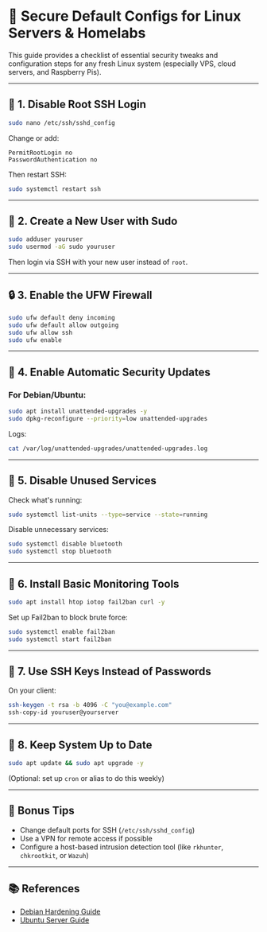 # 🔐 Secure Default Configs for Linux Servers & Homelabs

This guide provides a checklist of essential security tweaks and configuration steps for any fresh Linux system (especially VPS, cloud servers, and Raspberry Pis).

---

## 🚫 1. Disable Root SSH Login
```bash
sudo nano /etc/ssh/sshd_config
```
Change or add:
```
PermitRootLogin no
PasswordAuthentication no
```
Then restart SSH:
```bash
sudo systemctl restart ssh
```

---

## 🔐 2. Create a New User with Sudo
```bash
sudo adduser youruser
sudo usermod -aG sudo youruser
```
Then login via SSH with your new user instead of `root`.

---

## 🔒 3. Enable the UFW Firewall
```bash
sudo ufw default deny incoming
sudo ufw default allow outgoing
sudo ufw allow ssh
sudo ufw enable
```

---

## 📅 4. Enable Automatic Security Updates
### For Debian/Ubuntu:
```bash
sudo apt install unattended-upgrades -y
sudo dpkg-reconfigure --priority=low unattended-upgrades
```
Logs:
```bash
cat /var/log/unattended-upgrades/unattended-upgrades.log
```

---

## 🧱 5. Disable Unused Services
Check what's running:
```bash
sudo systemctl list-units --type=service --state=running
```
Disable unnecessary services:
```bash
sudo systemctl disable bluetooth
sudo systemctl stop bluetooth
```

---

## 🧪 6. Install Basic Monitoring Tools
```bash
sudo apt install htop iotop fail2ban curl -y
```
Set up Fail2ban to block brute force:
```bash
sudo systemctl enable fail2ban
sudo systemctl start fail2ban
```

---

## 🔑 7. Use SSH Keys Instead of Passwords
On your client:
```bash
ssh-keygen -t rsa -b 4096 -C "you@example.com"
ssh-copy-id youruser@yourserver
```

---

## 🔄 8. Keep System Up to Date
```bash
sudo apt update && sudo apt upgrade -y
```
(Optional: set up `cron` or alias to do this weekly)

---

## 🧠 Bonus Tips
- Change default ports for SSH (`/etc/ssh/sshd_config`)
- Use a VPN for remote access if possible
- Configure a host-based intrusion detection tool (like `rkhunter`, `chkrootkit`, or `Wazuh`)

---

## 📚 References
- [Debian Hardening Guide](https://wiki.debian.org/Hardening)
- [Ubuntu Server Guide](https://ubuntu.com/server/docs)
